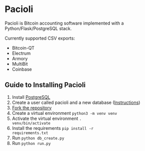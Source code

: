 Pacioli
=======

Pacioli is Bitcoin accounting software implemented with a Python/Flask/PostgreSQL stack.

Currently supported CSV exports:
* Bitcoin-QT
* Electrum
* Armory
* MultiBit
* Coinbase



## Guide to Installing Pacioli

1. Install [PostgreSQL](http://www.postgresql.org/)
2. Create a user called pacioli and a new database ([Instructions](http://killtheyak.com/use-postgresql-with-django-flask/))
3. [Fork the repository](https://help.github.com/articles/fork-a-repo/)
4. Create a virtual environment <code>python3 -m venv venv</code>
5. Activate the virtual environment <code>. venv/bin/activate</code>
5. Install the requirements <code>pip install -r requirements.txt</code>
6. Run <code>python db_create.py</code>
7. Run <code>python run.py</code>
